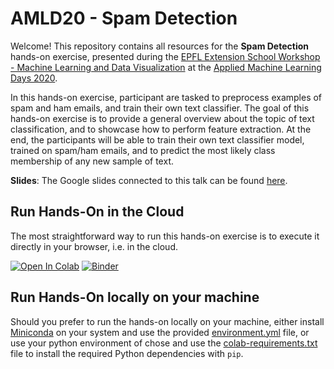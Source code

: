 # AMLD20 - Spam Detection

Welcome! This repository contains all resources for the **Spam Detection** hands-on exercise, presented during the [EPFL Extension School Workshop - Machine Learning and Data Visualization](https://appliedmldays.org/workshops/epfl-extension-school-workshop-machine-learning-and-data-visualization) at the [Applied Machine Learning Days 2020](https://appliedmldays.org/).

In this hands-on exercise, participant are tasked to preprocess examples of spam and ham emails, and train their own text classifier. The goal of this hands-on exercise is to provide a general overview about the topic of text classification, and to showcase how to perform feature extraction. At the end, the participants will be able to train their own text classifier model, trained on spam/ham emails, and to predict the most likely class membership of any new sample of text.

**Slides**: The Google slides connected to this talk can be found [here](https://docs.google.com/presentation/d/1Jg9rO_3dXwKzJyDOr2ley8Is5oWKE6D_aJJlJrpw0mw/present?usp=sharing).

## Run Hands-On in the Cloud

The most straightforward way to run this hands-on exercise is to execute it directly in your browser, i.e. in the cloud.

[![Open In Colab](https://colab.research.google.com/assets/colab-badge.svg)](https://colab.research.google.com/github/pxydi/amld20_text_classification) [![Binder](https://mybinder.org/badge_logo.svg)](https://mybinder.org/v2/gh/pxydi/amld20_text_classification/master)

## Run Hands-On locally on your machine

Should you prefer to run the hands-on locally on your machine, either install [Miniconda](https://docs.conda.io/en/latest/miniconda.html) on your system and use the provided [environment.yml](https://github.com/epfl-exts/amld20-image-classification/blob/master/environment.yml) file, or use your python environment of chose and use the [colab-requirements.txt](https://github.com/epfl-exts/amld20-image-classification/blob/master/colab-requirements.txt) file to install the required Python dependencies with `pip`.
